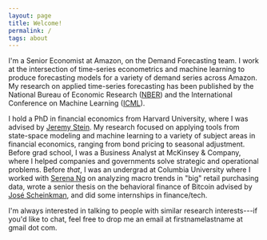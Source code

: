 ```yaml
---
layout: page
title: Welcome!
permalink: /
tags: about
---
```


I'm a Senior Economist at Amazon, on the Demand Forecasting team. I work at the intersection of time-series econometrics and machine learning to produce forecasting models for a variety of demand series across Amazon. My research on applied time-series forecasting has been published by the National Bureau of Economic Research ([NBER](https://www.nber.org/books-and-chapters/big-data-twenty-first-century-economic-statistics/machine-learning-analysis-seasonal-and-cyclical-sales-weekly-scanner-data)) and the International Conference on Machine Learning ([ICML](https://roseyu.com/time-series-workshop/submissions/2021/TSW-ICML2021_paper_23.pdf)). 

I hold a PhD in financial economics from Harvard University, where I was advised by [Jeremy Stein](https://scholar.harvard.edu/stein/home). My research focused on applying tools from state-space modeling and machine learning to a variety of subject areas in financial economics, ranging from bond pricing to seasonal adjustment. Before grad school, I was a Business Analyst at McKinsey & Company, where I helped companies and governments solve strategic and operational problems. Before *that*, I was an undergrad at Columbia University where I worked with [Serena Ng](http://www.columbia.edu/~sn2294/) on analyzing macro trends in "big" retail purchasing data, wrote a senior thesis on the behavioral finance of Bitcoin advised by [José Scheinkman](https://www.princeton.edu/~joses/), and did some internships in finance/tech. 

I'm always interested in talking to people with similar research interests---if you'd like to chat, feel free to drop me an email at firstnamelastname at gmail dot com. 
